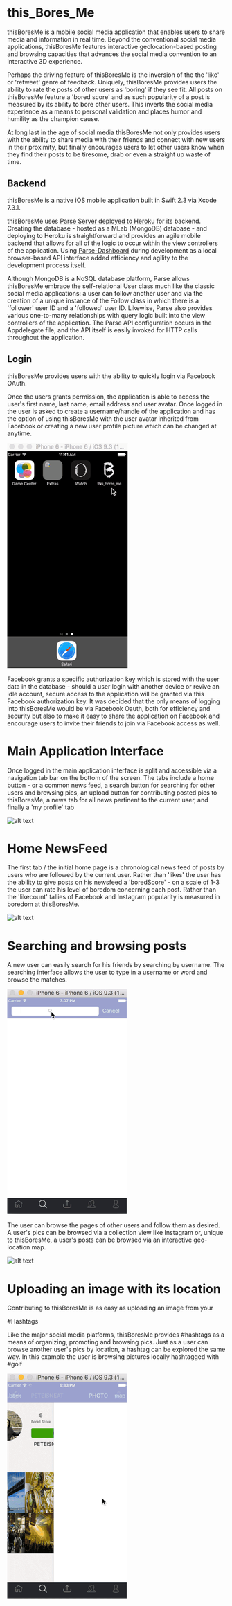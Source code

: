 # this_Bores_Me

thisBoresMe is a mobile social media application that enables users to share media and information in real time.  Beyond the conventional social media applications, thisBoresMe features interactive geolocation-based posting and browsing capacities that advances the social media convention to an interactive 3D experience.

Perhaps the driving feature of thisBoresMe is the inversion of the the 'like' or 'retweet' genre of feedback.  Uniquely, thisBoresMe provides users the ability to rate the posts of other users as 'boring' if they see fit.  All posts on thisBoresMe feature a 'bored score' and as such popularity of a post is measured by its ability to bore other users.  This inverts the social media experience as a means to personal validation and places humor and humility as the champion cause.

At long last in the age of social media thisBoresMe not only provides users with the ability to share media with their friends and connect with new users in their proximity, but finally encourages users to let other users know when they find their posts to be tiresome, drab or even a straight up waste of time.  

## Backend

thisBoresMe is a native iOS mobile application built in Swift 2.3 via Xcode 7.3.1.

thisBoresMe uses [Parse Server deployed to Heroku](https://devcenter.heroku.com/articles/deploying-a-parse-server-to-heroku) for its backend.  Creating the database - hosted as a MLab (MongoDB) database - and deploying to Heroku is straightforward and provides an agile mobile backend that allows for all of the logic to occur within the view controllers of the application. Using [Parse-Dashboard](https://github.com/ParsePlatform/parse-dashboard) during development as a local browser-based API interface added efficiency and agility to the development process itself.

Although MongoDB is a NoSQL database platform, Parse allows thisBoresMe embrace the self-relational User class much like the classic social media applications: a user can follow another user and via the creation of a unique instance of the Follow class in which there is a 'follower' user ID and a 'followed' user ID.  Likewise, Parse also provides various one-to-many relationships with query logic built into the view controllers of the application.  The Parse API configuration occurs in the Appdelegate file, and the API itself is easily invoked for HTTP calls throughout the application.


## Login

thisBoresMe provides users with the ability to quickly login via Facebook OAuth.  

Once the users grants permission, the application is able to access the user's first name, last name, email address and user avatar.  Once logged in the user is asked to create a username/handle of the application and has the option of using thisBoresMe with the user avatar inherited from Facebook or creating a new user profile picture which can be changed at anytime.

![alt text](gif1.gif)

Facebook grants a specific authorization key which is stored with the user data in the database - should a user login with another device or revive an idle account, secure access to the application will be granted via this Facebook authorization key.  It was decided that the only means of logging into thisBoresMe would be via Facebook Oauth, both for efficiency and security but also to make it easy to share the application on Facebook and encourage users to invite their friends to join via Facebook access as well.

# Main Application Interface

Once logged in the main application interface is split and accessible via a navigation tab bar on the bottom of the screen.  The tabs include a home button - or a common news feed, a search button for searching for other users and browsing pics, an upload button for contributing posted pics to thisBoresMe, a news tab for all news pertinent to the current user, and finally a 'my profile' tab

![alt text](bored1gif1.gif)

# Home NewsFeed

The first tab / the initial home page is a chronological news feed of posts by users who are followed by the current user.  Rather than 'likes' the user has the ability to give posts on his newsfeed a 'boredScore' - on a scale of 1-3 the user can rate his level of boredom concerning each post.  Rather than the 'likecount' tallies of Facebook and Instagram popularity is measured in boredom at thisBoresMe.

![alt text](bored6.gif)

# Searching and browsing posts

A new user can easily search for his friends by searching by username.  The searching interface allows the user to type in a username or word and browse the matches.

![alt text](gif2.gif)

The user can browse the pages of other users and follow them as desired. A user's pics can be browsed via a collection view like Instagram or, unique to thisBoresMe, a user's posts can be browsed via an interactive geo-location map.

![alt text](gif3.gif)

# Uploading an image with its location

Contributing to thisBoresMe is as easy as uploading an image from your 

#Hashtags

Like the major social media platforms, thisBoresMe provides #hashtags as a means of organizing, promoting and browsing pics.  Just as a user can browse another user's pics by location, a hashtag can be explored the same way.  In this example the user is browsing pictures locally hashtagged with #golf

![alt text](gif4.gif)









